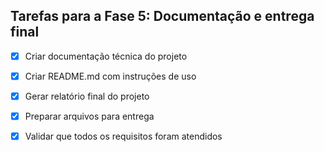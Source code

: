 ## Tarefas para a Fase 5: Documentação e entrega final

- [x] Criar documentação técnica do projeto
- [x] Criar README.md com instruções de uso
- [x] Gerar relatório final do projeto
- [x] Preparar arquivos para entrega
- [x] Validar que todos os requisitos foram atendidos

